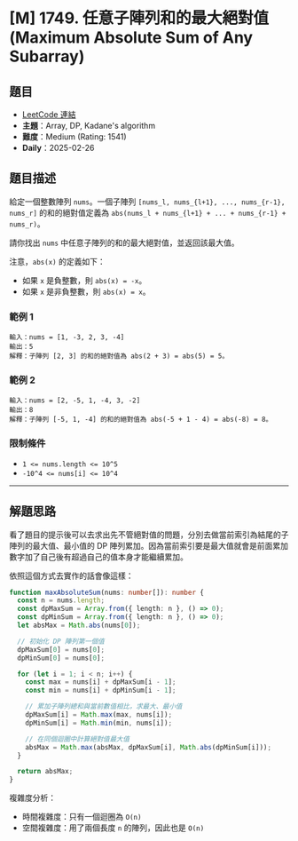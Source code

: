 # [M] 1749. 任意子陣列和的最大絕對值 (Maximum Absolute Sum of Any Subarray)

## 題目

- [LeetCode 連結](https://leetcode.com/problems/maximum-absolute-sum-of-any-subarray/)
- **主題**：Array, DP, Kadane's algorithm
- **難度**：Medium (Rating: 1541)
- **Daily**：2025-02-26

## 題目描述

給定一個整數陣列 `nums`。一個子陣列 `[nums_l, nums_{l+1}, ..., nums_{r-1}, nums_r]` 的和的絕對值定義為 `abs(nums_l + nums_{l+1} + ... + nums_{r-1} + nums_r)`。

請你找出 `nums` 中任意子陣列的和的最大絕對值，並返回該最大值。

注意，`abs(x)` 的定義如下：

- 如果 `x` 是負整數，則 `abs(x) = -x`。
- 如果 `x` 是非負整數，則 `abs(x) = x`。

### 範例 1

```plain
輸入：nums = [1, -3, 2, 3, -4]
輸出：5
解釋：子陣列 [2, 3] 的和的絕對值為 abs(2 + 3) = abs(5) = 5。
```

### 範例 2

```plain
輸入：nums = [2, -5, 1, -4, 3, -2]
輸出：8
解釋：子陣列 [-5, 1, -4] 的和的絕對值為 abs(-5 + 1 - 4) = abs(-8) = 8。
```

### 限制條件

- `1 <= nums.length <= 10^5`
- `-10^4 <= nums[i] <= 10^4`

---

## 解題思路

看了題目的提示後可以去求出先不管絕對值的問題，分別去做當前索引為結尾的子陣列的最大值、最小值的 DP 陣列累加。因為當前索引要是最大值就會是前面累加數字加了自己後有超過自己的值本身才能繼續累加。

依照這個方式去實作的話會像這樣：

```ts
function maxAbsoluteSum(nums: number[]): number {
  const n = nums.length;
  const dpMaxSum = Array.from({ length: n }, () => 0);
  const dpMinSum = Array.from({ length: n }, () => 0);
  let absMax = Math.abs(nums[0]);

  // 初始化 DP 陣列第一個值
  dpMaxSum[0] = nums[0];
  dpMinSum[0] = nums[0];

  for (let i = 1; i < n; i++) {
    const max = nums[i] + dpMaxSum[i - 1];
    const min = nums[i] + dpMinSum[i - 1];

    // 累加子陣列總和與當前數值相比，求最大、最小值
    dpMaxSum[i] = Math.max(max, nums[i]);
    dpMinSum[i] = Math.min(min, nums[i]);

    // 在同個迴圈中計算絕對值最大值
    absMax = Math.max(absMax, dpMaxSum[i], Math.abs(dpMinSum[i]));
  }

  return absMax;
}
```

複雜度分析：

- 時間複雜度：只有一個迴圈為 `O(n)`
- 空間複雜度：用了兩個長度 `n` 的陣列，因此也是 `O(n)`
